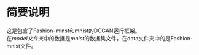 # 简要说明
这是包含了Fashion-minst和mnist的DCGAN运行框架。  
在*model文件夹*中的数据是*mnist*的数据集文件，在data文件夹中的是Fashion-mnist文件。  
